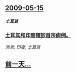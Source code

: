 ## [2009-05-15](/news/2009/05/15/index.md)

##### 土耳其
### [土耳其和印度確診首宗病例。](/news/2009/05/15/土耳其和印度確診首宗病例.md)
_消息: 印度, 土耳其_

## [前一天...](/news/2009/05/14/index.md)

